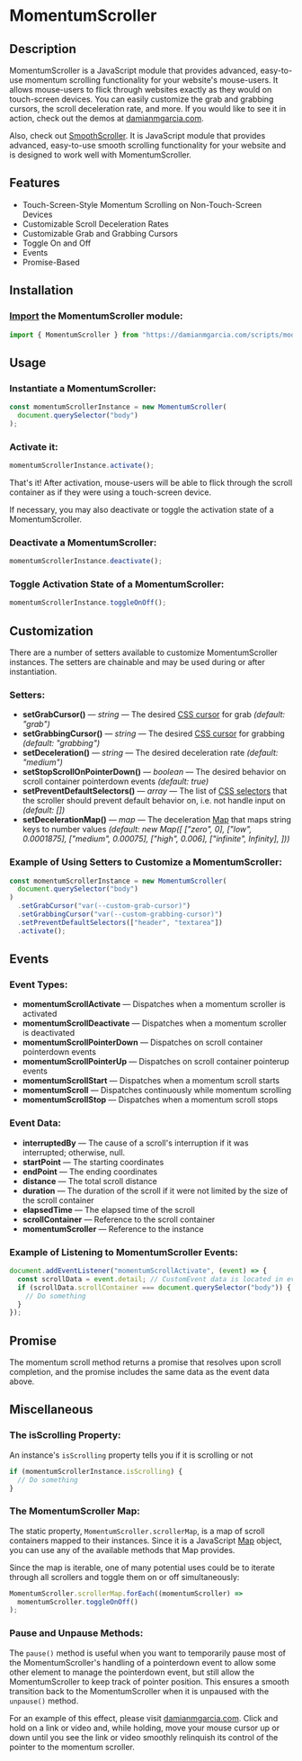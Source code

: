 # **MomentumScroller**

## **Description**

MomentumScroller is a JavaScript module that provides advanced, easy-to-use momentum scrolling functionality for your website's mouse-users. It allows mouse-users to flick through websites exactly as they would on touch-screen devices. You can easily customize the grab and grabbing cursors, the scroll deceleration rate, and more. If you would like to see it in action, check out the demos at [damianmgarcia.com](https://damianmgarcia.com).

Also, check out [SmoothScroller](https://github.com/damianmgarcia/SmoothScroller). It is JavaScript module that provides advanced, easy-to-use smooth scrolling functionality for your website and is designed to work well with MomentumScroller.

## **Features**

- Touch-Screen-Style Momentum Scrolling on Non-Touch-Screen Devices
- Customizable Scroll Deceleration Rates
- Customizable Grab and Grabbing Cursors
- Toggle On and Off
- Events
- Promise-Based

## **Installation**

### [Import](https://developer.mozilla.org/en-US/docs/Web/JavaScript/Reference/Statements/import) the MomentumScroller module:

```javascript
import { MomentumScroller } from "https://damianmgarcia.com/scripts/modules/momentum-scroller.js";
```

## **Usage**

### Instantiate a MomentumScroller:

```javascript
const momentumScrollerInstance = new MomentumScroller(
  document.querySelector("body")
);
```

### Activate it:

```javascript
momentumScrollerInstance.activate();
```

That's it! After activation, mouse-users will be able to flick through the scroll container as if they were using a touch-screen device.

If necessary, you may also deactivate or toggle the activation state of a MomentumScroller.

### Deactivate a MomentumScroller:

```javascript
momentumScrollerInstance.deactivate();
```

### Toggle Activation State of a MomentumScroller:

```javascript
momentumScrollerInstance.toggleOnOff();
```

## **Customization**

There are a number of setters available to customize MomentumScroller instances. The setters are chainable and may be used during or after instantiation.

### Setters:

- **setGrabCursor()** — _string_ — The desired [CSS cursor](https://developer.mozilla.org/en-US/docs/Web/CSS/cursor) for grab _(default: "grab")_
- **setGrabbingCursor()** — _string_ — The desired [CSS cursor](https://developer.mozilla.org/en-US/docs/Web/CSS/cursor) for grabbing _(default: "grabbing")_
- **setDeceleration()** — _string_ — The desired deceleration rate _(default: "medium")_
- **setStopScrollOnPointerDown()** — _boolean_ — The desired behavior on scroll container pointerdown events _(default: true)_
- **setPreventDefaultSelectors()** — _array_ — The list of [CSS selectors](https://developer.mozilla.org/en-US/docs/Web/CSS/CSS_Selectors) that the scroller should prevent default behavior on, i.e. not handle input on _(default: [])_
- **setDecelerationMap()** — _map_ — The deceleration [Map](https://developer.mozilla.org/en-US/docs/Web/JavaScript/Reference/Global_Objects/Map) that maps string keys to number values _(default: new Map([
  ["zero", 0],
  ["low", 0.0001875],
  ["medium", 0.00075],
  ["high", 0.006],
  ["infinite", Infinity],
  ]))_

### Example of Using Setters to Customize a MomentumScroller:

```javascript
const momentumScrollerInstance = new MomentumScroller(
  document.querySelector("body")
)
  .setGrabCursor("var(--custom-grab-cursor)")
  .setGrabbingCursor("var(--custom-grabbing-cursor)")
  .setPreventDefaultSelectors(["header", "textarea"])
  .activate();
```

## **Events**

### Event Types:

- **momentumScrollActivate** — Dispatches when a momentum scroller is activated
- **momentumScrollDeactivate** — Dispatches when a momentum scroller is deactivated
- **momentumScrollPointerDown** — Dispatches on scroll container pointerdown events
- **momentumScrollPointerUp** — Dispatches on scroll container pointerup events
- **momentumScrollStart** — Dispatches when a momentum scroll starts
- **momentumScroll** — Dispatches continuously while momentum scrolling
- **momentumScrollStop** — Dispatches when a momentum scroll stops

### Event Data:

- **interruptedBy** — The cause of a scroll's interruption if it was interrupted; otherwise, null.
- **startPoint** — The starting coordinates
- **endPoint** — The ending coordinates
- **distance** — The total scroll distance
- **duration** — The duration of the scroll if it were not limited by the size of the scroll container
- **elapsedTime** — The elapsed time of the scroll
- **scrollContainer** — Reference to the scroll container
- **momentumScroller** — Reference to the instance

### Example of Listening to MomentumScroller Events:

```javascript
document.addEventListener("momentumScrollActivate", (event) => {
  const scrollData = event.detail; // CustomEvent data is located in event.detail
  if (scrollData.scrollContainer === document.querySelector("body")) {
    // Do something
  }
});
```

## **Promise**

The momentum scroll method returns a promise that resolves upon scroll completion, and the promise includes the same data as the event data above.

## **Miscellaneous**

### The isScrolling Property:

An instance's <code>isScrolling</code> property tells you if it is scrolling or not

```javascript
if (momentumScrollerInstance.isScrolling) {
  // Do something
}
```

### The MomentumScroller Map:

The static property, <code>MomentumScroller.scrollerMap</code>, is a map of scroll containers mapped to their instances. Since it is a JavaScript [Map](https://developer.mozilla.org/en-US/docs/Web/JavaScript/Reference/Global_Objects/Map) object, you can use any of the available methods that Map provides.

Since the map is iterable, one of many potential uses could be to iterate through all scrollers and toggle them on or off simultaneously:

```javascript
MomentumScroller.scrollerMap.forEach((momentumScroller) =>
  momentumScroller.toggleOnOff()
);
```

### Pause and Unpause Methods:

The <code>pause()</code> method is useful when you want to temporarily pause most of the MomentumScroller's handling of a pointerdown event to allow some other element to manage the pointerdown event, but still allow the MomentumScroller to keep track of pointer position. This ensures a smooth transition back to the MomentumScroller when it is unpaused with the <code>unpause()</code> method.

For an example of this effect, please visit [damianmgarcia.com](https://damianmgarcia.com). Click and hold on a link or video and, while holding, move your mouse cursor up or down until you see the link or video smoothly relinquish its control of the pointer to the momentum scroller.
